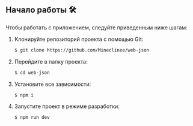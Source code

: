 ## Начало работы 🛠️

Чтобы работать с приложением, следуйте приведенным ниже шагам:

1. Клонируйте репозиторий проекта с помощью Git:

   ```bash
   $ git clone https://github.com/Mineclinee/web-json
   ```

2. Перейдите в папку проекта:

   ```bash
   $ cd web-json
   ```

3. Установите все зависимости:

   ```bash
   $ npm i
   ```

4. Запустите проект в режиме разработки:

   ```bash
   $ npm run dev
   ```
